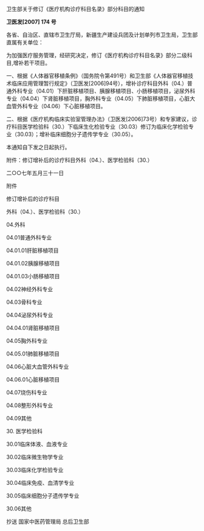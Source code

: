 卫生部关于修订《医疗机构诊疗科目名录》部分科目的通知

**卫医发\[2007\] 174 号**

各省、自治区、直辖市卫生厅局，新疆生产建设兵团及计划单列市卫生局，卫生部直属有关单位：

为加强医疗服务管理，经研究决定，修订《医疗机构诊疗科目名录》部分二级科目,增补若干项目。

一、根据《人体器官移植条例》（国务院令第491号）和卫生部《人体器官移植技术临床应用管理暂行规定》（卫医发\[2006\]94号），增补诊疗科目外科（04.）普通外科专业（04.01）下肝脏移植项目、胰腺移植项目、小肠移植项目，泌尿外科专业（04.04）下肾脏移植项目，胸外科专业（04.05）下肺脏移植项目，心脏大血管外科专业（04.06）下心脏移植项目。

二、根据《医疗机构临床实验室管理办法》（卫医发\[2006\]73号）和专家建议，诊疗科目医学检验科（30.）下临床生化检验专业（30.03）修订为临床化学检验专业（30.03）；增补临床细胞分子遗传学专业（30.05）。

本通知自下发之日起执行。

附件：修订增补后的诊疗科目外科（04.）、医学检验科（30.）

二○○七年五月三十一日

附件

修订增补后的诊疗科目

外科（04.）、医学检验科（30.）

04.外科

04.01普通外科专业

04.01.01肝脏移植项目

04.01.02胰腺移植项目

04.01.03小肠移植项目

04.02神经外科专业

04.03骨科专业

04.04泌尿外科专业

04.04.01肾脏移植项目

04.05胸外科专业

04.05.01肺脏移植项目

04.06心脏大血管外科专业

04.06.01心脏移植项目

04.07烧伤科专业

04.08整形外科专业

04.09其他

30\. 医学检验科

30.01临床体液、血液专业

30.02临床微生物学专业

30.03临床化学检验专业

30.04临床免疫、血清学专业

30.05临床细胞分子遗传学专业

30.06其他

抄送 国家中医药管理局 总后卫生部